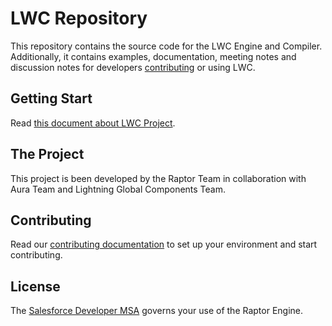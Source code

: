 # LWC Repository

This repository contains the source code for the LWC Engine and Compiler. Additionally, it contains examples, documentation, meeting notes and discussion notes for developers [contributing](CONTRIBUTING.md) or using LWC.

## Getting Start

Read [this document about LWC Project][project-philosophy].

## The Project

This project is been developed by the Raptor Team in collaboration with Aura Team and Lightning Global Components Team.

## Contributing

Read our [contributing documentation](CONTRIBUTING.md) to set up your environment and start contributing.

## License

The [Salesforce Developer MSA](http://www.sfdcstatic.com/assets/pdf/misc/salesforce_Developer_MSA.pdf) governs your use of the Raptor Engine.

[project-philosophy]: https://docs.google.com/document/d/1tTUv-rGEnNFYteR7kSh-bpYe-CF12X-PrQoasIRTDOI/edit#heading=h.q2bg3fxu2csu
